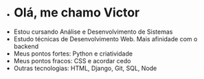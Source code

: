 - <h1>Olá, me chamo Victor</h1>
- Estou cursando Análise e Desenvolvimento de Sistemas
- Estudo técnicas de Desenvolvimento Web. Mais afinidade com o backend
- Meus pontos fortes: Python e criatividade
- Meus pontos fracos: CSS e acordar cedo
- Outras tecnologias: HTML, Django, Git, SQL, Node

<!---
victorhtl/victorhtl is a ✨ special ✨ repository because its `README.md` (this file) appears on your GitHub profile.
You can click the Preview link to take a look at your changes.
--->
